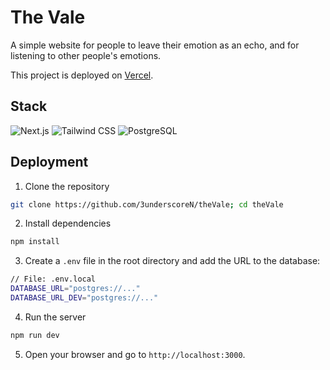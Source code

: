 # The Vale

A simple website for people to leave their emotion as an echo, and for listening to other people's emotions.

This project is deployed on [Vercel](https://the-vale-zeta.vercel.app/).

## Stack

![Next.js](https://img.shields.io/badge/next%20js-000000?style=for-the-badge&logo=nextdotjs&logoColor=white)
![Tailwind CSS](https://img.shields.io/badge/tailwind%20css-06B6D4?style=for-the-badge&logo=tailwind-css&logoColor=white)
![PostgreSQL](https://img.shields.io/badge/postgresql-4169E1?style=for-the-badge&logo=postgresql&logoColor=white)

## Deployment
1. Clone the repository
```bash
git clone https://github.com/3underscoreN/theVale; cd theVale
```
2. Install dependencies
```bash
npm install
```
3. Create a `.env` file in the root directory and add the URL to the database:
```bash
// File: .env.local
DATABASE_URL="postgres://..."
DATABASE_URL_DEV="postgres://..."
```
4. Run the server
```bash
npm run dev
```
5. Open your browser and go to `http://localhost:3000`.

